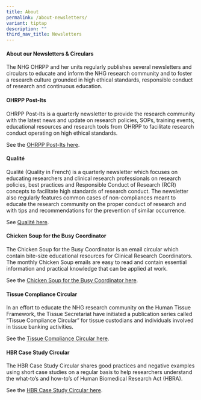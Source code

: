 ```yaml
---
title: About
permalink: /about-newsletters/
variant: tiptap
description: ""
third_nav_title: Newsletters
---
```

<h4><strong>About our Newsletters &amp; Circulars</strong></h4>
<p>The NHG OHRPP and her units regularly publishes several newsletters and
circulars to educate and inform the NHG research community and to foster
a research culture grounded in high ethical standards, responsible conduct
of research and continuous education.</p>
<p></p>
<h4><strong>OHRPP Post-Its</strong></h4>
<p>OHRPP Post-Its is a quarterly newsletter to provide the research community
with the latest news and update on research policies, SOPs, training events,
educational resources and research tools from OHRPP to facilitate research
conduct operating on high ethical standards.</p>
<p>See the <a href="/ohrpp-post-its/" rel="noopener nofollow" target="_blank">OHRPP Post-Its here</a>.</p>
<p></p>
<h4><strong>Qualité</strong></h4>
<p>Qualité (Quality in French) is a quarterly newsletter which focuses on
educating researchers and clinical research professionals on research policies,
best practices and Responsible Conduct of Research (RCR) concepts to facilitate
high standards of research conduct. The newsletter also regularly features
common cases of non-compliances meant to educate the research community
on the proper conduct of research and with tips and recommendations for
the prevention of similar occurrence.</p>
<p>See <a href="/qualite/" rel="noopener nofollow" target="_blank">Qualité here</a>.</p>
<p></p>
<h4><strong>Chicken Soup for the Busy Coordinator</strong></h4>
<p>The Chicken Soup for the Busy Coordinator is an email circular which contain
bite-size educational resources for Clinical Research Coordinators. The
monthly Chicken Soup emails are easy to read and contain essential information
and practical knowledge that can be applied at work.</p>
<p>See the <a href="/chicken-soup-for-the-busy-coordinator/" rel="noopener nofollow" target="_blank">Chicken Soup for the Busy Coordinator here</a>.</p>
<p></p>
<h4><strong>Tissue Compliance Circular</strong></h4>
<p>In an effort to educate the NHG research community on the Human Tissue
Framework, the Tissue Secretariat have initiated a publication series called
“Tissue Compliance Circular” for tissue custodians and individuals involved
in tissue banking activities.</p>
<p>See the <a href="/tissue-compliance-circular/" rel="noopener nofollow" target="_blank">Tissue Compliance Circular here</a>.</p>
<p></p>
<h4><strong>HBR Case Study Circular</strong></h4>
<p>The HBR Case Study Circular shares good practices and negative examples
using short case studies on a regular basis to help researchers understand
the what-to’s and how-to’s of Human Biomedical Research Act (HBRA).</p>
<p>See the <a href="/hbr-case-studies/" rel="noopener nofollow" target="_blank">HBR Case Study Circular here</a>.</p>
<p></p>
<p></p>